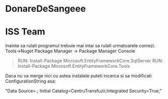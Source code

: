 # DonareDeSangeee
# ISS Team
Inainte sa rulati programul trebuie mai intai sa rulati urmatoarele comezi.
Tools->Nuget Package Manager -> Package Manager Console
>RUN: Install-Package Microsoft.EntityFrameworkCore.SqlServer
>RUN: Install-Package Microsoft.EntityFrameworkCore.Tools

Daca nu va merge nici cu astea instalate puteti incerca si sa modificati ConfigurationString asa:

"Data Source=.; Initial Catalog=CentruTransfuzii;Integrated Security=True;"